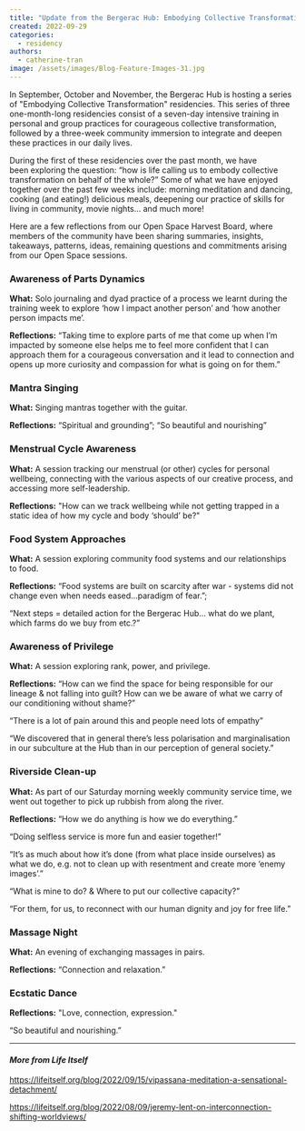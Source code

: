 ```yaml
---
title: "Update from the Bergerac Hub: Embodying Collective Transformation"
created: 2022-09-29
categories: 
  - residency
authors: 
  - catherine-tran
image: /assets/images/Blog-Feature-Images-31.jpg
---
```


In September, October and November, the Bergerac Hub is hosting a series of "Embodying Collective Transformation" residencies. This series of three one-month-long residencies consist of a seven-day intensive training in personal and group practices for courageous collective transformation, followed by a three-week community immersion to integrate and deepen these practices in our daily lives. 

During the first of these residencies over the past month, we have been exploring the question: “how is life calling us to embody collective transformation on behalf of the whole?” Some of what we have enjoyed together over the past few weeks include: morning meditation and dancing, cooking (and eating!) delicious meals, deepening our practice of skills for living in community, movie nights… and much more!

Here are a few reflections from our Open Space Harvest Board, where members of the community have been sharing summaries, insights, takeaways, patterns, ideas, remaining questions and commitments arising from our Open Space sessions.

### Awareness of Parts Dynamics

**What:** Solo journaling and dyad practice of a process we learnt during the training week to explore ‘how I impact another person’ and ‘how another person impacts me’.

**Reflections:** “Taking time to explore parts of me that come up when I’m impacted by someone else helps me to feel more confident that I can approach them for a courageous conversation and it lead to connection and opens up more curiosity and compassion for what is going on for them.”

### Mantra Singing

**What:** Singing mantras together with the guitar.

**Reflections:** “Spiritual and grounding”; “So beautiful and nourishing”

### Menstrual Cycle Awareness

**What:** A session tracking our menstrual (or other) cycles for personal wellbeing, connecting with the various aspects of our creative process, and accessing more self-leadership.

**Reflections:** "How can we track wellbeing while not getting trapped in a static idea of how my cycle and body ‘should’ be?"

### **Food System Approaches**

**What:** A session exploring community food systems and our relationships to food.

**Reflections:** “Food systems are built on scarcity after war - systems did not change even when needs eased…paradigm of fear.”;

“Next steps = detailed action for the Bergerac Hub… what do we plant, which farms do we buy from etc.?”

### **Awareness of Privilege**

**What:** A session exploring rank, power, and privilege.

**Reflections:** “How can we find the space for being responsible for our lineage & not falling into guilt? How can we be aware of what we carry of our conditioning without shame?”

“There is a lot of pain around this and people need lots of empathy”

“We discovered that in general there’s less polarisation and marginalisation in our subculture at the Hub than in our perception of general society.”

### **Riverside Clean-up** 

**What:** As part of our Saturday morning weekly community service time, we went out together to pick up rubbish from along the river. 

**Reflections:** “How we do anything is how we do everything.”

“Doing selfless service is more fun and easier together!”

“It’s as much about how it’s done (from what place inside ourselves) as what we do, e.g. not to clean up with resentment and create more ‘enemy images’.”

“What is mine to do? & Where to put our collective capacity?”

“For them, for us, to reconnect with our human dignity and joy for free life.”

### **Massage Night**

**What:** An evening of exchanging massages in pairs.

**Reflections:** “Connection and relaxation.”

### **Ecstatic Dance**

**Reflections:** "Love, connection, expression."

“So beautiful and nourishing.”

* * *

#### _More from Life Itself_

https://lifeitself.org/blog/2022/09/15/vipassana-meditation-a-sensational-detachment/

https://lifeitself.org/blog/2022/08/09/jeremy-lent-on-interconnection-shifting-worldviews/
